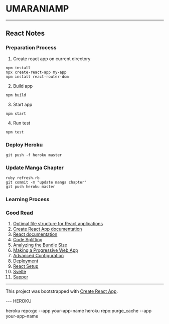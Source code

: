 # UMARANIAMP

---

## React Notes

### Preparation Process

1. Create react app on current directory

```
npm install
npx create-react-app my-app
npm install react-router-dom
```

2. Build app

```
npm build
```

3. Start app

```
npm start
```

4. Run test

```
npm test
```

### Deploy Heroku

```
git push -f heroku master
```

### Update Manga Chapter

```
ruby refresh.rb
git commit -m "update manga chapter"
git push heroku master
```

### Learning Process

### Good Read

1. [Optimal file structure for React applications](https://medium.com/@Charles_Stover/optimal-file-structure-for-react-applications-f3e35ad0a145)
2. [Create React App documentation](https://facebook.github.io/create-react-app/docs/getting-started)
3. [React documentation](https://reactjs.org/)
4. [Code Splitting](https://facebook.github.io/create-react-app/docs/code-splitting)
5. [Analyzing the Bundle Size](https://facebook.github.io/create-react-app/docs/analyzing-the-bundle-size)
6. [Making a Progressive Web App](https://facebook.github.io/create-react-app/docs/making-a-progressive-web-app)
7. [Advanced Configuration](https://facebook.github.io/create-react-app/docs/advanced-configuration)
8. [Deployment](https://facebook.github.io/create-react-app/docs/deployment)
9. [React Setup](https://stackoverflow.com/questions/45853530/npm-install-error-not-foundram-files-nodejs-npm-3-mnt-c-program-files-nodejs)
10. [Svelte](https://svelte.dev/)
11. [Sapper](https://sapper.svelte.dev/)

---

This project was bootstrapped with [Create React App](https://github.com/facebook/create-react-app).

--- HEROKU

heroku repo:gc --app your-app-name
heroku repo:purge_cache --app your-app-name